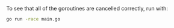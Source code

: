 To see that all of the goroutines are cancelled correctly, run with:
```bash
go run -race main.go
```
